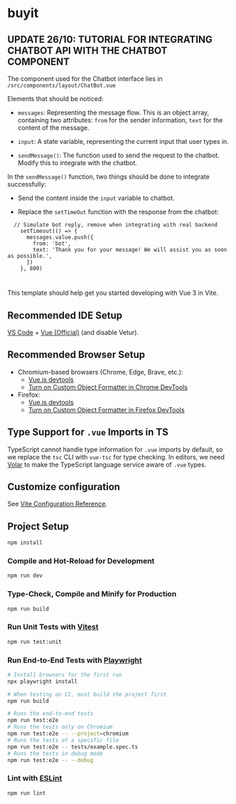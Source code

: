 # buyit

## UPDATE 26/10: TUTORIAL FOR INTEGRATING CHATBOT API WITH THE CHATBOT COMPONENT

The component used for the Chatbot interface lies in `/src/components/layout/ChatBot.vue`

Elements that should be noticed:

- `messages`: Representing the message flow. This is an object array, containing two attributes: `from` for the sender information, `text` for the content of the message.

- `input`: A state variable, representing the current input that user types in.

- `sendMessage()`: The function used to send the request to the chatbot. Modify this to integrate with the chatbot.

In the `sendMessage()` function, two things should be done to integrate successfully:

- Send the content inside the `input` variable to chatbot.

- Replace the `setTimeOut` function with the response from the chatbot:

```
  // Simulate bot reply, remove when integrating with real backend
    setTimeout(() => {
      messages.value.push({
        from: 'bot',
        text: 'Thank you for your message! We will assist you as soon as possible.',
      })
    }, 800)
```

#

This template should help get you started developing with Vue 3 in Vite.

## Recommended IDE Setup

[VS Code](https://code.visualstudio.com/) + [Vue (Official)](https://marketplace.visualstudio.com/items?itemName=Vue.volar) (and disable Vetur).

## Recommended Browser Setup

- Chromium-based browsers (Chrome, Edge, Brave, etc.):
  - [Vue.js devtools](https://chromewebstore.google.com/detail/vuejs-devtools/nhdogjmejiglipccpnnnanhbledajbpd)
  - [Turn on Custom Object Formatter in Chrome DevTools](http://bit.ly/object-formatters)
- Firefox:
  - [Vue.js devtools](https://addons.mozilla.org/en-US/firefox/addon/vue-js-devtools/)
  - [Turn on Custom Object Formatter in Firefox DevTools](https://fxdx.dev/firefox-devtools-custom-object-formatters/)

## Type Support for `.vue` Imports in TS

TypeScript cannot handle type information for `.vue` imports by default, so we replace the `tsc` CLI with `vue-tsc` for type checking. In editors, we need [Volar](https://marketplace.visualstudio.com/items?itemName=Vue.volar) to make the TypeScript language service aware of `.vue` types.

## Customize configuration

See [Vite Configuration Reference](https://vite.dev/config/).

## Project Setup

```sh
npm install
```

### Compile and Hot-Reload for Development

```sh
npm run dev
```

### Type-Check, Compile and Minify for Production

```sh
npm run build
```

### Run Unit Tests with [Vitest](https://vitest.dev/)

```sh
npm run test:unit
```

### Run End-to-End Tests with [Playwright](https://playwright.dev)

```sh
# Install browsers for the first run
npx playwright install

# When testing on CI, must build the project first
npm run build

# Runs the end-to-end tests
npm run test:e2e
# Runs the tests only on Chromium
npm run test:e2e -- --project=chromium
# Runs the tests of a specific file
npm run test:e2e -- tests/example.spec.ts
# Runs the tests in debug mode
npm run test:e2e -- --debug
```

### Lint with [ESLint](https://eslint.org/)

```sh
npm run lint
```
